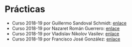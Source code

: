 # Prácticas

- Curso 2018-19 por Guillermo Sandoval Schmidt: [enlace](https://github.com/Gsandoval96/IG-UGR)
- Curso 2018-19 por Nazaret Román Guerrero: [enlace](https://github.com/nazaretrogue/IG)
- Curso 2018-19 por Vladislav Nikolov Vasilev: [enlace](https://github.com/Vol0kin/ugr_informatica_grafica)
- Curso 2018-19 por Francisco José González: [enlace](https://github.com/Neo-Stark/Practicas-IG)
